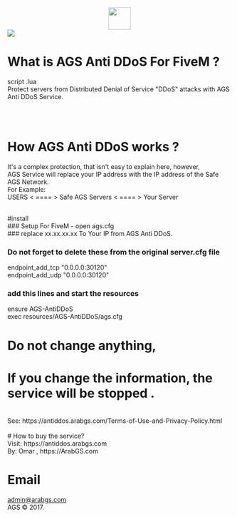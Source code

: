 <center><img src="https://avatars0.githubusercontent.com/u/66540674?s=460&u=7c71cbee5861cefa44b5fafa21aa6825796cc7ee&v=4"  width="50" height="50"></center>
<img src="https://antiddos.arabgs.com/images/ags-antiddos.png">
</br>

# What is AGS Anti DDoS For FiveM ?
script .lua<br>
Protect servers from Distributed Denial of Service "DDoS" attacks with AGS Anti DDoS Service.




<br>




</br>

# How AGS Anti DDoS works ?
It's a complex protection, that isn't easy to explain here, however,</br>
AGS Service will replace your IP address with the IP address of the Safe AGS Network.</br>
For Example:</br>
USERS < ==== > Safe AGS Servers < ==== > Your Server

</br>
#install<br>
### Setup For FiveM - open ags.cfg </br>
### replace xx.xx.xx.xx To Your  IP from AGS Anti DDoS.</br>

### Do not forget to delete these from the original server.cfg file
endpoint_add_tcp "0.0.0.0:30120"</br>
endpoint_add_udp "0.0.0.0:30120"</br>

### add this lines and start the resources
ensure AGS-AntiDDoS</br>
exec resources/AGS-AntiDDoS/ags.cfg
</br>

#  Do not change anything,
# If you change the information, the service will be stopped .</br>
</br>
 See: https://antiddos.arabgs.com/Terms-of-Use-and-Privacy-Policy.html
 </br>
 </br>
# How to buy the service?
</br>
Visit: https://antiddos.arabgs.com
</br>
By: Omar , https://ArabGS.com
</br>


# Email

admin@arabgs.com
</br>
AGS &copy; 2017.
